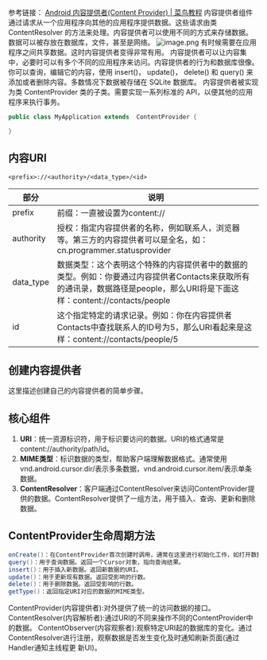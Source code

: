 参考链接：
[Android 内容提供者(Content Provider) | 菜鸟教程](https://www.runoob.com/android/android-content-providers.html)
内容提供者组件通过请求从一个应用程序向其他的应用程序提供数据。这些请求由类 ContentResolver 的方法来处理。内容提供者可以使用不同的方式来存储数据。数据可以被存放在数据库，文件，甚至是网络。
![image.png](https://cdn.nlark.com/yuque/0/2024/png/26356902/1716619026410-065e2a79-c4f8-4b7a-905e-e1ae5ff07c7f.png#averageHue=%23f5f5f5&clientId=u8afc13a3-3ff5-4&from=paste&height=277&id=u86daf9ca&originHeight=305&originWidth=639&originalType=binary&ratio=1.100000023841858&rotation=0&showTitle=false&size=134472&status=done&style=none&taskId=u51d03fbe-2c01-4118-91c4-387120deb6b&title=&width=580.9090783182257)
有时候需要在应用程序之间共享数据。这时内容提供者变得非常有用。
内容提供者可以让内容集中，必要时可以有多个不同的应用程序来访问。内容提供者的行为和数据库很像。你可以查询，编辑它的内容，使用 insert()， update()， delete() 和 query() 来添加或者删除内容。多数情况下数据被存储在 SQLite 数据库。
内容提供者被实现为类 ContentProvider 类的子类。需要实现一系列标准的 API，以便其他的应用程序来执行事务。
```java
public class MyApplication extends  ContentProvider {

}
```
## 内容URI
```latex
<prefix>://<authority>/<data_type>/<id>
```
| 部分 | 说明 |
| --- | --- |
| prefix | 前缀：一直被设置为content:// |
| authority | 授权：指定内容提供者的名称，例如联系人，浏览器等。第三方的内容提供者可以是全名，如：cn.programmer.statusprovider |
| data_type | 数据类型：这个表明这个特殊的内容提供者中的数据的类型。例如：你要通过内容提供者Contacts来获取所有的通讯录，数据路径是people，那么URI将是下面这样：content://contacts/people |
| id | 这个指定特定的请求记录。例如：你在内容提供者Contacts中查找联系人的ID号为5，那么URI看起来是这样：content://contacts/people/5 |

## 创建内容提供者
这里描述创建自己的内容提供者的简单步骤。

## 核心组件

1. **URI**：统一资源标识符，用于标识要访问的数据。URI的格式通常是content://authority/path/id。
2. **MIME类型**：标识数据的类型，帮助客户端理解数据格式。通常使用vnd.android.cursor.dir/表示多条数据，vnd.android.cursor.item/表示单条数据。
3. **ContentResolver**：客户端通过ContentResolver来访问ContentProvider提供的数据。ContentResolver提供了一组方法，用于插入、查询、更新和删除数据。
## ContentProvider生命周期方法
```java
onCreate()：在ContentProvider首次创建时调用，通常在这里进行初始化工作，如打开数据库连接等。
query()：用于查询数据。返回一个Cursor对象，指向查询结果。
insert()：用于插入新数据。返回新数据的URI。
update()：用于更新现有数据。返回受影响的行数。
delete()：用于删除数据。返回受影响的行数。
getType()：返回指定URI对应的数据的MIME类型。
```
ContentProvider(内容提供者):对外提供了统一的访问数据的接口。
ContentResolver(内容解析者):通过URI的不同来操作不同的ContentProvider中的数据。
ContentObserver(内容观察者):观察特定URI起的数据库的变化。通过ContentResolver进行注册，观察数据是否发生变化及时通知刷新页面(通过Handler通知主线程更 新UI)。
